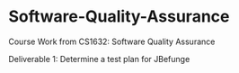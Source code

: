 # Software-Quality-Assurance
Course Work from CS1632: Software Quality Assurance

Deliverable 1: Determine a test plan for JBefunge

